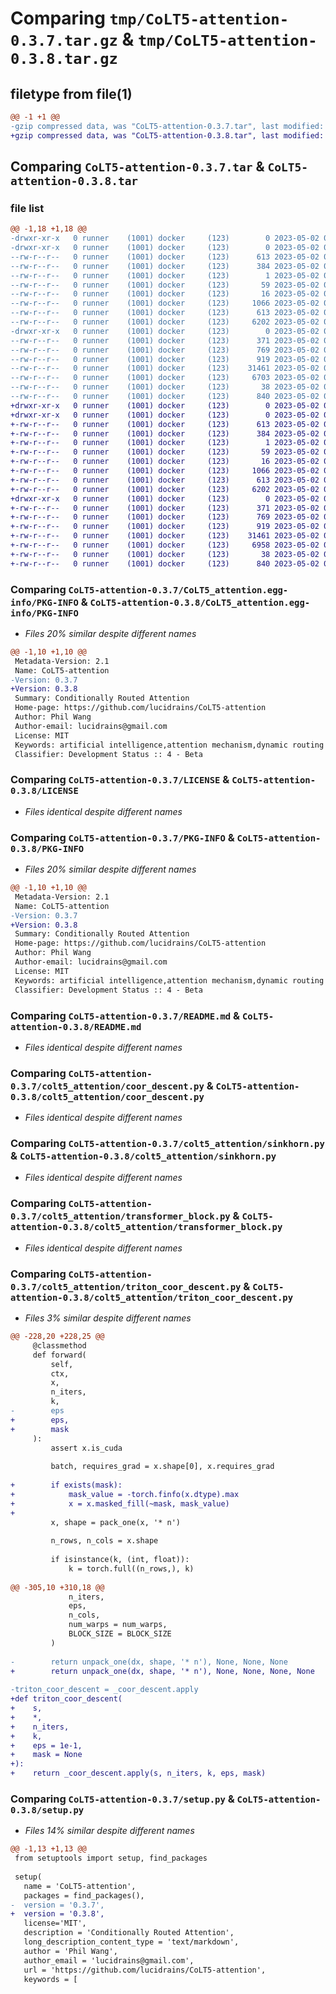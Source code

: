 # Comparing `tmp/CoLT5-attention-0.3.7.tar.gz` & `tmp/CoLT5-attention-0.3.8.tar.gz`

## filetype from file(1)

```diff
@@ -1 +1 @@
-gzip compressed data, was "CoLT5-attention-0.3.7.tar", last modified: Tue May  2 02:29:17 2023, max compression
+gzip compressed data, was "CoLT5-attention-0.3.8.tar", last modified: Tue May  2 03:10:11 2023, max compression
```

## Comparing `CoLT5-attention-0.3.7.tar` & `CoLT5-attention-0.3.8.tar`

### file list

```diff
@@ -1,18 +1,18 @@
-drwxr-xr-x   0 runner    (1001) docker     (123)        0 2023-05-02 02:29:17.358920 CoLT5-attention-0.3.7/
-drwxr-xr-x   0 runner    (1001) docker     (123)        0 2023-05-02 02:29:17.354920 CoLT5-attention-0.3.7/CoLT5_attention.egg-info/
--rw-r--r--   0 runner    (1001) docker     (123)      613 2023-05-02 02:29:17.000000 CoLT5-attention-0.3.7/CoLT5_attention.egg-info/PKG-INFO
--rw-r--r--   0 runner    (1001) docker     (123)      384 2023-05-02 02:29:17.000000 CoLT5-attention-0.3.7/CoLT5_attention.egg-info/SOURCES.txt
--rw-r--r--   0 runner    (1001) docker     (123)        1 2023-05-02 02:29:17.000000 CoLT5-attention-0.3.7/CoLT5_attention.egg-info/dependency_links.txt
--rw-r--r--   0 runner    (1001) docker     (123)       59 2023-05-02 02:29:17.000000 CoLT5-attention-0.3.7/CoLT5_attention.egg-info/requires.txt
--rw-r--r--   0 runner    (1001) docker     (123)       16 2023-05-02 02:29:17.000000 CoLT5-attention-0.3.7/CoLT5_attention.egg-info/top_level.txt
--rw-r--r--   0 runner    (1001) docker     (123)     1066 2023-05-02 02:29:04.000000 CoLT5-attention-0.3.7/LICENSE
--rw-r--r--   0 runner    (1001) docker     (123)      613 2023-05-02 02:29:17.358920 CoLT5-attention-0.3.7/PKG-INFO
--rw-r--r--   0 runner    (1001) docker     (123)     6202 2023-05-02 02:29:04.000000 CoLT5-attention-0.3.7/README.md
-drwxr-xr-x   0 runner    (1001) docker     (123)        0 2023-05-02 02:29:17.358920 CoLT5-attention-0.3.7/colt5_attention/
--rw-r--r--   0 runner    (1001) docker     (123)      371 2023-05-02 02:29:04.000000 CoLT5-attention-0.3.7/colt5_attention/__init__.py
--rw-r--r--   0 runner    (1001) docker     (123)      769 2023-05-02 02:29:04.000000 CoLT5-attention-0.3.7/colt5_attention/coor_descent.py
--rw-r--r--   0 runner    (1001) docker     (123)      919 2023-05-02 02:29:04.000000 CoLT5-attention-0.3.7/colt5_attention/sinkhorn.py
--rw-r--r--   0 runner    (1001) docker     (123)    31461 2023-05-02 02:29:04.000000 CoLT5-attention-0.3.7/colt5_attention/transformer_block.py
--rw-r--r--   0 runner    (1001) docker     (123)     6703 2023-05-02 02:29:04.000000 CoLT5-attention-0.3.7/colt5_attention/triton_coor_descent.py
--rw-r--r--   0 runner    (1001) docker     (123)       38 2023-05-02 02:29:17.358920 CoLT5-attention-0.3.7/setup.cfg
--rw-r--r--   0 runner    (1001) docker     (123)      840 2023-05-02 02:29:04.000000 CoLT5-attention-0.3.7/setup.py
+drwxr-xr-x   0 runner    (1001) docker     (123)        0 2023-05-02 03:10:11.117909 CoLT5-attention-0.3.8/
+drwxr-xr-x   0 runner    (1001) docker     (123)        0 2023-05-02 03:10:11.113909 CoLT5-attention-0.3.8/CoLT5_attention.egg-info/
+-rw-r--r--   0 runner    (1001) docker     (123)      613 2023-05-02 03:10:11.000000 CoLT5-attention-0.3.8/CoLT5_attention.egg-info/PKG-INFO
+-rw-r--r--   0 runner    (1001) docker     (123)      384 2023-05-02 03:10:11.000000 CoLT5-attention-0.3.8/CoLT5_attention.egg-info/SOURCES.txt
+-rw-r--r--   0 runner    (1001) docker     (123)        1 2023-05-02 03:10:11.000000 CoLT5-attention-0.3.8/CoLT5_attention.egg-info/dependency_links.txt
+-rw-r--r--   0 runner    (1001) docker     (123)       59 2023-05-02 03:10:11.000000 CoLT5-attention-0.3.8/CoLT5_attention.egg-info/requires.txt
+-rw-r--r--   0 runner    (1001) docker     (123)       16 2023-05-02 03:10:11.000000 CoLT5-attention-0.3.8/CoLT5_attention.egg-info/top_level.txt
+-rw-r--r--   0 runner    (1001) docker     (123)     1066 2023-05-02 03:09:59.000000 CoLT5-attention-0.3.8/LICENSE
+-rw-r--r--   0 runner    (1001) docker     (123)      613 2023-05-02 03:10:11.113909 CoLT5-attention-0.3.8/PKG-INFO
+-rw-r--r--   0 runner    (1001) docker     (123)     6202 2023-05-02 03:09:59.000000 CoLT5-attention-0.3.8/README.md
+drwxr-xr-x   0 runner    (1001) docker     (123)        0 2023-05-02 03:10:11.113909 CoLT5-attention-0.3.8/colt5_attention/
+-rw-r--r--   0 runner    (1001) docker     (123)      371 2023-05-02 03:09:59.000000 CoLT5-attention-0.3.8/colt5_attention/__init__.py
+-rw-r--r--   0 runner    (1001) docker     (123)      769 2023-05-02 03:09:59.000000 CoLT5-attention-0.3.8/colt5_attention/coor_descent.py
+-rw-r--r--   0 runner    (1001) docker     (123)      919 2023-05-02 03:09:59.000000 CoLT5-attention-0.3.8/colt5_attention/sinkhorn.py
+-rw-r--r--   0 runner    (1001) docker     (123)    31461 2023-05-02 03:09:59.000000 CoLT5-attention-0.3.8/colt5_attention/transformer_block.py
+-rw-r--r--   0 runner    (1001) docker     (123)     6958 2023-05-02 03:09:59.000000 CoLT5-attention-0.3.8/colt5_attention/triton_coor_descent.py
+-rw-r--r--   0 runner    (1001) docker     (123)       38 2023-05-02 03:10:11.117909 CoLT5-attention-0.3.8/setup.cfg
+-rw-r--r--   0 runner    (1001) docker     (123)      840 2023-05-02 03:09:59.000000 CoLT5-attention-0.3.8/setup.py
```

### Comparing `CoLT5-attention-0.3.7/CoLT5_attention.egg-info/PKG-INFO` & `CoLT5-attention-0.3.8/CoLT5_attention.egg-info/PKG-INFO`

 * *Files 20% similar despite different names*

```diff
@@ -1,10 +1,10 @@
 Metadata-Version: 2.1
 Name: CoLT5-attention
-Version: 0.3.7
+Version: 0.3.8
 Summary: Conditionally Routed Attention
 Home-page: https://github.com/lucidrains/CoLT5-attention
 Author: Phil Wang
 Author-email: lucidrains@gmail.com
 License: MIT
 Keywords: artificial intelligence,attention mechanism,dynamic routing
 Classifier: Development Status :: 4 - Beta
```

### Comparing `CoLT5-attention-0.3.7/LICENSE` & `CoLT5-attention-0.3.8/LICENSE`

 * *Files identical despite different names*

### Comparing `CoLT5-attention-0.3.7/PKG-INFO` & `CoLT5-attention-0.3.8/PKG-INFO`

 * *Files 20% similar despite different names*

```diff
@@ -1,10 +1,10 @@
 Metadata-Version: 2.1
 Name: CoLT5-attention
-Version: 0.3.7
+Version: 0.3.8
 Summary: Conditionally Routed Attention
 Home-page: https://github.com/lucidrains/CoLT5-attention
 Author: Phil Wang
 Author-email: lucidrains@gmail.com
 License: MIT
 Keywords: artificial intelligence,attention mechanism,dynamic routing
 Classifier: Development Status :: 4 - Beta
```

### Comparing `CoLT5-attention-0.3.7/README.md` & `CoLT5-attention-0.3.8/README.md`

 * *Files identical despite different names*

### Comparing `CoLT5-attention-0.3.7/colt5_attention/coor_descent.py` & `CoLT5-attention-0.3.8/colt5_attention/coor_descent.py`

 * *Files identical despite different names*

### Comparing `CoLT5-attention-0.3.7/colt5_attention/sinkhorn.py` & `CoLT5-attention-0.3.8/colt5_attention/sinkhorn.py`

 * *Files identical despite different names*

### Comparing `CoLT5-attention-0.3.7/colt5_attention/transformer_block.py` & `CoLT5-attention-0.3.8/colt5_attention/transformer_block.py`

 * *Files identical despite different names*

### Comparing `CoLT5-attention-0.3.7/colt5_attention/triton_coor_descent.py` & `CoLT5-attention-0.3.8/colt5_attention/triton_coor_descent.py`

 * *Files 3% similar despite different names*

```diff
@@ -228,20 +228,25 @@
     @classmethod
     def forward(
         self,
         ctx,
         x,
         n_iters,
         k,
-        eps
+        eps,
+        mask
     ):
         assert x.is_cuda
 
         batch, requires_grad = x.shape[0], x.requires_grad
 
+        if exists(mask):
+            mask_value = -torch.finfo(x.dtype).max
+            x = x.masked_fill(~mask, mask_value)
+
         x, shape = pack_one(x, '* n')
 
         n_rows, n_cols = x.shape
 
         if isinstance(k, (int, float)):
             k = torch.full((n_rows,), k)
 
@@ -305,10 +310,18 @@
             n_iters,
             eps,
             n_cols,
             num_warps = num_warps,
             BLOCK_SIZE = BLOCK_SIZE
         )
 
-        return unpack_one(dx, shape, '* n'), None, None, None
+        return unpack_one(dx, shape, '* n'), None, None, None, None
 
-triton_coor_descent = _coor_descent.apply
+def triton_coor_descent(
+    s,
+    *,
+    n_iters,
+    k,
+    eps = 1e-1,
+    mask = None
+):
+    return _coor_descent.apply(s, n_iters, k, eps, mask)
```

### Comparing `CoLT5-attention-0.3.7/setup.py` & `CoLT5-attention-0.3.8/setup.py`

 * *Files 14% similar despite different names*

```diff
@@ -1,13 +1,13 @@
 from setuptools import setup, find_packages
 
 setup(
   name = 'CoLT5-attention',
   packages = find_packages(),
-  version = '0.3.7',
+  version = '0.3.8',
   license='MIT',
   description = 'Conditionally Routed Attention',
   long_description_content_type = 'text/markdown',
   author = 'Phil Wang',
   author_email = 'lucidrains@gmail.com',
   url = 'https://github.com/lucidrains/CoLT5-attention',
   keywords = [
```

